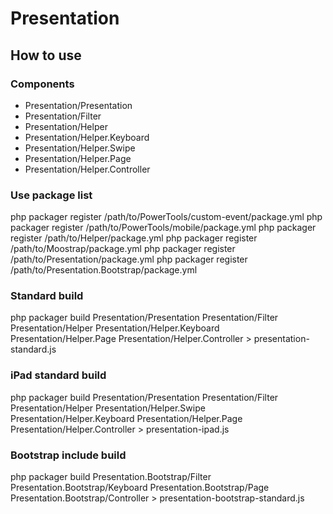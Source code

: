 Presentation
===========================================

How to use
-------------------------------------------


### Components

* Presentation/Presentation
* Presentation/Filter
* Presentation/Helper
* Presentation/Helper.Keyboard
* Presentation/Helper.Swipe
* Presentation/Helper.Page
* Presentation/Helper.Controller

### Use package list

php packager register /path/to/PowerTools/custom-event/package.yml
php packager register /path/to/PowerTools/mobile/package.yml
php packager register /path/to/Helper/package.yml
php packager register /path/to/Moostrap/package.yml
php packager register /path/to/Presentation/package.yml
php packager register /path/to/Presentation.Bootstrap/package.yml

### Standard build

php packager build Presentation/Presentation Presentation/Filter Presentation/Helper Presentation/Helper.Keyboard Presentation/Helper.Page Presentation/Helper.Controller > presentation-standard.js

### iPad standard build

php packager build Presentation/Presentation Presentation/Filter Presentation/Helper Presentation/Helper.Swipe Presentation/Helper.Keyboard Presentation/Helper.Page Presentation/Helper.Controller > presentation-ipad.js

### Bootstrap include build
php packager build Presentation.Bootstrap/Filter Presentation.Bootstrap/Keyboard Presentation.Bootstrap/Page Presentation.Bootstrap/Controller > presentation-bootstrap-standard.js

